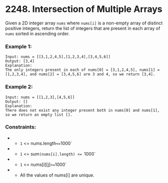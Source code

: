 # 2248. Intersection of Multiple Arrays

Given a 2D integer array `nums` where `nums[i]` is a non-empty array of distinct positive integers, return the list of integers that are present in each array of `nums` sorted in ascending order.

### Example 1:

```
Input: nums = [[3,1,2,4,5],[1,2,3,4],[3,4,5,6]]
Output: [3,4]
Explanation:
The only integers present in each of nums[0] = [3,1,2,4,5], nums[1] = [1,2,3,4], and nums[2] = [3,4,5,6] are 3 and 4, so we return [3,4].
```

### Example 2:

```
Input: nums = [[1,2,3],[4,5,6]]
Output: []
Explanation:
There does not exist any integer present both in nums[0] and nums[1], so we return an empty list [].
```

### Constraints:

- - `1` <= nums.length` <= `1000`
- - `1` <= sum`(nums[i].length) <= `1000`
- - `1` <= nums[i][j]` <= `1000`
- - All the values of nums[i] are unique.
